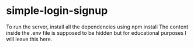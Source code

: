 # simple-login-signup
To run the server, install all the dependencies using npm install
The content inside the .env file is supposed to be hidden but for educational purposes I will leave this here.
